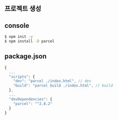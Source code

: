 ## 프로젝트 생성

## console
```bash
$ npm init -y
$ npm install -D parcel
```

## package.json
```javascript
{
  ...
  "scripts": {
    "dev": "parcel ./index.html", // dev
    "build": "parcel build ./index.html", // build
  },
  ...
  "devDependencies": {
    "parcel": "^2.8.2"
  }
}
```
